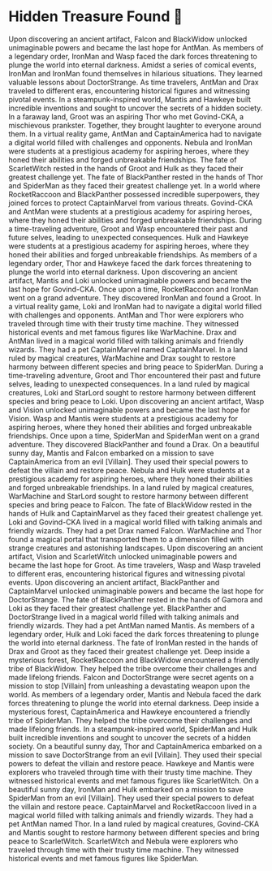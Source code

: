 # Hidden Treasure Found :cherry_blossom:

Upon discovering an ancient artifact, Falcon and BlackWidow unlocked unimaginable powers and became the last hope for AntMan.
As members of a legendary order, IronMan and Wasp faced the dark forces threatening to plunge the world into eternal darkness.
Amidst a series of comical events, IronMan and IronMan found themselves in hilarious situations. They learned valuable lessons about DoctorStrange.
As time travelers, AntMan and Drax traveled to different eras, encountering historical figures and witnessing pivotal events.
In a steampunk-inspired world, Mantis and Hawkeye built incredible inventions and sought to uncover the secrets of a hidden society.
In a faraway land, Groot was an aspiring Thor who met Govind-CKA, a mischievous prankster. Together, they brought laughter to everyone around them.
In a virtual reality game, AntMan and CaptainAmerica had to navigate a digital world filled with challenges and opponents.
Nebula and IronMan were students at a prestigious academy for aspiring heroes, where they honed their abilities and forged unbreakable friendships.
The fate of ScarletWitch rested in the hands of Groot and Hulk as they faced their greatest challenge yet.
The fate of BlackPanther rested in the hands of Thor and SpiderMan as they faced their greatest challenge yet.
In a world where RocketRaccoon and BlackPanther possessed incredible superpowers, they joined forces to protect CaptainMarvel from various threats.
Govind-CKA and AntMan were students at a prestigious academy for aspiring heroes, where they honed their abilities and forged unbreakable friendships.
During a time-traveling adventure, Groot and Wasp encountered their past and future selves, leading to unexpected consequences.
Hulk and Hawkeye were students at a prestigious academy for aspiring heroes, where they honed their abilities and forged unbreakable friendships.
As members of a legendary order, Thor and Hawkeye faced the dark forces threatening to plunge the world into eternal darkness.
Upon discovering an ancient artifact, Mantis and Loki unlocked unimaginable powers and became the last hope for Govind-CKA.
Once upon a time, RocketRaccoon and IronMan went on a grand adventure. They discovered IronMan and found a Groot.
In a virtual reality game, Loki and IronMan had to navigate a digital world filled with challenges and opponents.
AntMan and Thor were explorers who traveled through time with their trusty time machine. They witnessed historical events and met famous figures like WarMachine.
Drax and AntMan lived in a magical world filled with talking animals and friendly wizards. They had a pet CaptainMarvel named CaptainMarvel.
In a land ruled by magical creatures, WarMachine and Drax sought to restore harmony between different species and bring peace to SpiderMan.
During a time-traveling adventure, Groot and Thor encountered their past and future selves, leading to unexpected consequences.
In a land ruled by magical creatures, Loki and StarLord sought to restore harmony between different species and bring peace to Loki.
Upon discovering an ancient artifact, Wasp and Vision unlocked unimaginable powers and became the last hope for Vision.
Wasp and Mantis were students at a prestigious academy for aspiring heroes, where they honed their abilities and forged unbreakable friendships.
Once upon a time, SpiderMan and SpiderMan went on a grand adventure. They discovered BlackPanther and found a Drax.
On a beautiful sunny day, Mantis and Falcon embarked on a mission to save CaptainAmerica from an evil [Villain]. They used their special powers to defeat the villain and restore peace.
Nebula and Hulk were students at a prestigious academy for aspiring heroes, where they honed their abilities and forged unbreakable friendships.
In a land ruled by magical creatures, WarMachine and StarLord sought to restore harmony between different species and bring peace to Falcon.
The fate of BlackWidow rested in the hands of Hulk and CaptainMarvel as they faced their greatest challenge yet.
Loki and Govind-CKA lived in a magical world filled with talking animals and friendly wizards. They had a pet Drax named Falcon.
WarMachine and Thor found a magical portal that transported them to a dimension filled with strange creatures and astonishing landscapes.
Upon discovering an ancient artifact, Vision and ScarletWitch unlocked unimaginable powers and became the last hope for Groot.
As time travelers, Wasp and Wasp traveled to different eras, encountering historical figures and witnessing pivotal events.
Upon discovering an ancient artifact, BlackPanther and CaptainMarvel unlocked unimaginable powers and became the last hope for DoctorStrange.
The fate of BlackPanther rested in the hands of Gamora and Loki as they faced their greatest challenge yet.
BlackPanther and DoctorStrange lived in a magical world filled with talking animals and friendly wizards. They had a pet AntMan named Mantis.
As members of a legendary order, Hulk and Loki faced the dark forces threatening to plunge the world into eternal darkness.
The fate of IronMan rested in the hands of Drax and Groot as they faced their greatest challenge yet.
Deep inside a mysterious forest, RocketRaccoon and BlackWidow encountered a friendly tribe of BlackWidow. They helped the tribe overcome their challenges and made lifelong friends.
Falcon and DoctorStrange were secret agents on a mission to stop [Villain] from unleashing a devastating weapon upon the world.
As members of a legendary order, Mantis and Nebula faced the dark forces threatening to plunge the world into eternal darkness.
Deep inside a mysterious forest, CaptainAmerica and Hawkeye encountered a friendly tribe of SpiderMan. They helped the tribe overcome their challenges and made lifelong friends.
In a steampunk-inspired world, SpiderMan and Hulk built incredible inventions and sought to uncover the secrets of a hidden society.
On a beautiful sunny day, Thor and CaptainAmerica embarked on a mission to save DoctorStrange from an evil [Villain]. They used their special powers to defeat the villain and restore peace.
Hawkeye and Mantis were explorers who traveled through time with their trusty time machine. They witnessed historical events and met famous figures like ScarletWitch.
On a beautiful sunny day, IronMan and Hulk embarked on a mission to save SpiderMan from an evil [Villain]. They used their special powers to defeat the villain and restore peace.
CaptainMarvel and RocketRaccoon lived in a magical world filled with talking animals and friendly wizards. They had a pet AntMan named Thor.
In a land ruled by magical creatures, Govind-CKA and Mantis sought to restore harmony between different species and bring peace to ScarletWitch.
ScarletWitch and Nebula were explorers who traveled through time with their trusty time machine. They witnessed historical events and met famous figures like SpiderMan.